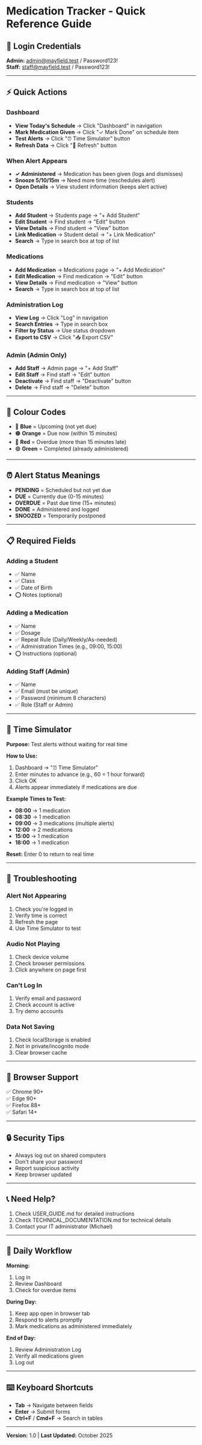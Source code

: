 # Medication Tracker - Quick Reference Guide

## 🔐 Login Credentials

**Admin:** admin@mayfield.test / Password123!  
**Staff:** staff@mayfield.test / Password123!

---

## ⚡ Quick Actions

### Dashboard
- **View Today's Schedule** → Click "Dashboard" in navigation
- **Mark Medication Given** → Click "✓ Mark Done" on schedule item
- **Test Alerts** → Click "⏰ Time Simulator" button
- **Refresh Data** → Click "🔄 Refresh" button

### When Alert Appears
- **✓ Administered** → Medication has been given (logs and dismisses)
- **Snooze 5/10/15m** → Need more time (reschedules alert)
- **Open Details** → View student information (keeps alert active)

### Students
- **Add Student** → Students page → "+ Add Student"
- **Edit Student** → Find student → "Edit" button
- **View Details** → Find student → "View" button
- **Link Medication** → Student detail → "+ Link Medication"
- **Search** → Type in search box at top of list

### Medications
- **Add Medication** → Medications page → "+ Add Medication"
- **Edit Medication** → Find medication → "Edit" button
- **View Details** → Find medication → "View" button
- **Search** → Type in search box at top of list

### Administration Log
- **View Log** → Click "Log" in navigation
- **Search Entries** → Type in search box
- **Filter by Status** → Use status dropdown
- **Export to CSV** → Click "📥 Export CSV"

### Admin (Admin Only)
- **Add Staff** → Admin page → "+ Add Staff"
- **Edit Staff** → Find staff → "Edit" button
- **Deactivate** → Find staff → "Deactivate" button
- **Delete** → Find staff → "Delete" button

---

## 🎨 Colour Codes

- 🔵 **Blue** = Upcoming (not yet due)
- 🟠 **Orange** = Due now (within 15 minutes)
- 🔴 **Red** = Overdue (more than 15 minutes late)
- 🟢 **Green** = Completed (already administered)

---

## ⏰ Alert Status Meanings

- **PENDING** = Scheduled but not yet due
- **DUE** = Currently due (0-15 minutes)
- **OVERDUE** = Past due time (15+ minutes)
- **DONE** = Administered and logged
- **SNOOZED** = Temporarily postponed

---

## 📋 Required Fields

### Adding a Student
- ✅ Name
- ✅ Class
- ✅ Date of Birth
- ⭕ Notes (optional)

### Adding a Medication
- ✅ Name
- ✅ Dosage
- ✅ Repeat Rule (Daily/Weekly/As-needed)
- ✅ Administration Times (e.g., 09:00, 15:00)
- ⭕ Instructions (optional)

### Adding Staff (Admin)
- ✅ Name
- ✅ Email (must be unique)
- ✅ Password (minimum 8 characters)
- ✅ Role (Staff or Admin)

---

## 🔧 Time Simulator

**Purpose:** Test alerts without waiting for real time

**How to Use:**
1. Dashboard → "⏰ Time Simulator"
2. Enter minutes to advance (e.g., 60 = 1 hour forward)
3. Click OK
4. Alerts appear immediately if medications are due

**Example Times to Test:**
- **08:00** → 1 medication
- **08:30** → 1 medication
- **09:00** → 3 medications (multiple alerts)
- **12:00** → 2 medications
- **15:00** → 1 medication
- **18:00** → 1 medication

**Reset:** Enter 0 to return to real time

---

## 🚨 Troubleshooting

### Alert Not Appearing
1. Check you're logged in
2. Verify time is correct
3. Refresh the page
4. Use Time Simulator to test

### Audio Not Playing
1. Check device volume
2. Check browser permissions
3. Click anywhere on page first

### Can't Log In
1. Verify email and password
2. Check account is active
3. Try demo accounts

### Data Not Saving
1. Check localStorage is enabled
2. Not in private/incognito mode
3. Clear browser cache

---

## 📱 Browser Support

✅ Chrome 90+  
✅ Edge 90+  
✅ Firefox 88+  
✅ Safari 14+

---

## 🔒 Security Tips

- Always log out on shared computers
- Don't share your password
- Report suspicious activity
- Keep browser updated

---

## 📞 Need Help?

1. Check USER_GUIDE.md for detailed instructions
2. Check TECHNICAL_DOCUMENTATION.md for technical details
3. Contact your IT administrator (Michael)

---

## 🎯 Daily Workflow

**Morning:**
1. Log in
2. Review Dashboard
3. Check for overdue items

**During Day:**
1. Keep app open in browser tab
2. Respond to alerts promptly
3. Mark medications as administered immediately

**End of Day:**
1. Review Administration Log
2. Verify all medications given
3. Log out

---

## ⌨️ Keyboard Shortcuts

- **Tab** → Navigate between fields
- **Enter** → Submit forms
- **Ctrl+F** / **Cmd+F** → Search in tables

---

**Version:** 1.0 | **Last Updated:** October 2025
